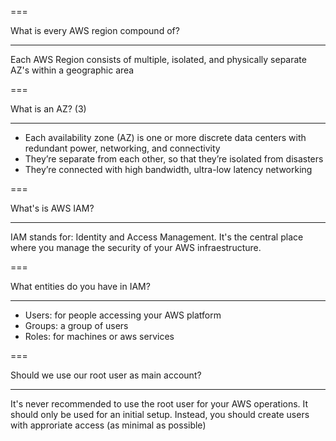 ===

What is every AWS region compound of?

---

Each AWS Region consists of multiple, isolated, and physically separate AZ's within a geographic area

===

What is an AZ? (3)

---

- Each availability zone (AZ) is one or more
  discrete data centers with redundant power,
  networking, and connectivity
- They’re separate from each other, so that
  they’re isolated from disasters
- They’re connected with high bandwidth,
  ultra-low latency networking

===

What's is AWS IAM?

---

IAM stands for: Identity and Access Management. It's the central place where you manage the security of your AWS infraestructure.

===

What entities do you have in IAM?

---

- Users: for people accessing your AWS platform
- Groups: a group of users
- Roles: for machines or aws services

===

Should we use our root user as main account?

---

It's never recommended to use the root user for your AWS operations. It should only be used for an initial setup. Instead, you should create users with approriate access (as minimal as possible)
